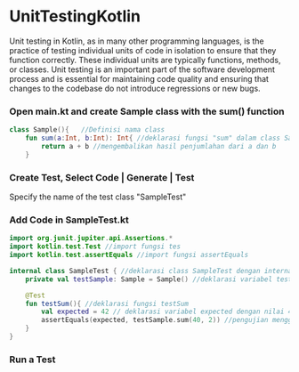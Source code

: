 # UnitTestingKotlin

Unit testing in Kotlin, as in many other programming languages, is the practice of testing individual units of code in isolation to ensure that they function correctly. These individual units are typically functions, methods, or classes. Unit testing is an important part of the software development process and is essential for maintaining code quality and ensuring that changes to the codebase do not introduce regressions or new bugs.

### Open main.kt and create Sample class with the sum() function
```kotlin
class Sample(){   //Definisi nama class
    fun sum(a:Int, b:Int): Int{ //deklarasi fungsi "sum" dalam class Sample dengan parameter int a dan b
        return a + b //mengembalikan hasil penjumlahan dari a dan b
    }
```

### Create Test, Select Code | Generate | Test
Specify the name of the test class "SampleTest"

### Add Code in SampleTest.kt

```kotlin
import org.junit.jupiter.api.Assertions.*
import kotlin.test.Test //import fungsi tes
import kotlin.test.assertEquals //import fungsi assertEquals

internal class SampleTest { //deklarasi class SampleTest dengan internal yang berarti hanya diakses modul yang sama
    private val testSample: Sample = Sample() //deklarasi variabel testSample dan diinisialisasi dengan konstruktor tanpa argumen dari class Sample

    @Test
    fun testSum(){ //deklarasi fungsi testSum
        val expected = 42 // deklarasi variabel expected dengan nilai 42
        assertEquals(expected, testSample.sum(40, 2)) //pengujian menggunakan fungsi assertEquals yang membandingkan nilai variabel expected dengan hasil dari pemanggilan testSample.sum(40,2).
    }
}
```

### Run a Test
